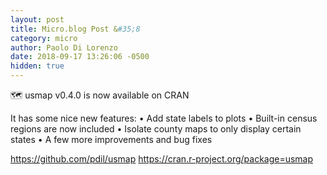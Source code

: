 ```yaml
---
layout: post
title: Micro.blog Post &#35;8
category: micro
author: Paolo Di Lorenzo
date: 2018-09-17 13:26:06 -0500
hidden: true
---
```


🗺 usmap v0.4.0 is now available on CRAN

It has some nice new features:
• Add state labels to plots
• Built-in census regions are now included
• Isolate county maps to only display certain states
• A few more improvements and bug fixes

https://github.com/pdil/usmap
https://cran.r-project.org/package=usmap